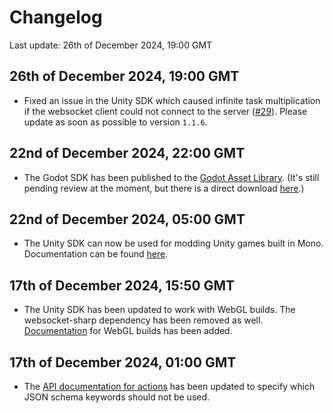 # Changelog

Last update: 26th of December 2024, 19:00 GMT

## 26th of December 2024, 19:00 GMT
- Fixed an issue in the Unity SDK which caused infinite task multiplication if the websocket client could not connect to the server ([#29](https://github.com/VedalAI/neuro-game-sdk/issues/29)). Please update as soon as possible to version `1.1.6`.

## 22nd of December 2024, 22:00 GMT
- The Godot SDK has been published to the [Godot Asset Library](https://godotengine.org/asset-library/asset/14968). (It's still pending review at the moment, but there is a direct download [here](https://github.com/VedalAI/neuro-game-sdk/releases/tag/godot).)

## 22nd of December 2024, 05:00 GMT
- The Unity SDK can now be used for modding Unity games built in Mono. Documentation can be found [here](https://github.com/VedalAI/neuro-game-sdk/tree/bb05509/Unity#for-modding).

## 17th of December 2024, 15:50 GMT
- The Unity SDK has been updated to work with WebGL builds. The websocket-sharp dependency has been removed as well. [Documentation](https://github.com/VedalAI/neuro-game-sdk/blob/9bd606e/Unity/README.md#webgl-additional-setup) for WebGL builds has been added.

## 17th of December 2024, 01:00 GMT
- The [API documentation for actions](https://github.com/VedalAI/neuro-game-sdk/blob/4549109/API/SPECIFICATION.md#action) has been updated to specify which JSON schema keywords should not be used.
